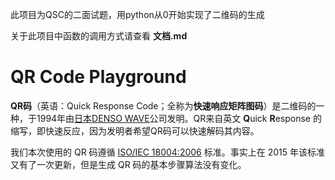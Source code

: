 此项目为QSC的二面试题，用python从0开始实现了二维码的生成

关于此项目中函数的调用方式请查看 **文档.md**

# QR Code Playground

**QR码**（英语：Quick Response Code；全称为**快速响应矩阵图码**）是二维码的一种，于1994年由[日本](https://zh.wikipedia.org/wiki/日本)[DENSO WAVE](https://zh.wikipedia.org/wiki/電裝)公司发明。QR来自英文 **Q**uick **R**esponse 的缩写，即快速反应，因为发明者希望QR码可以快速解码其内容。

我们本次使用的 QR 码遵循 [ISO/IEC 18004:2006](https://www.iso.org/standard/43655.html) 标准。事实上在 2015 年该标准又有了一次更新，但是生成 QR 码的基本步骤算法没有变化。

